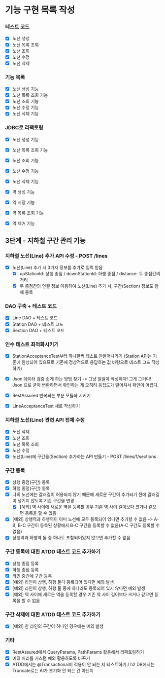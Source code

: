 # 기능 구현 목록 작성

### 테스트 코드
- [x] 노선 생성
- [x] 노선 목록 조회
- [x] 노선 조회
- [x] 노선 수정
- [x] 노선 삭제

### 기능 목록
- [x] 노선 생성 기능
- [x] 노선 목록 조회 기능
- [x] 노선 조회 기능
- [x] 노선 수정 기능
- [x] 노선 삭제 기능

### JDBC로 리팩토링
- [x] 노선 생성 기능
- [x] 노선 목록 조회 기능
- [x] 노선 조회 기능
- [x] 노선 수정 기능
- [x] 노선 삭제 기능

- [x] 역 생성 기능
- [x] 역 저장 기능
- [x] 역 목록 조회 기능
- [x] 역 제거 기능

## 3단계 - 지하철 구간 관리 기능

### 지하철 노선(Line) 추가 API 수정 - POST /lines
- [x] 노선(Line) 추가 시 3가지 정보를 추가로 입력 받음
    - [x] upStationId: 상행 종점 / downStationId: 하행 종점 / distance: 두 종점간의 거리
    - [x] 두 종점간의 연결 정보 이용하여 노선(Line) 추가 시, 구간(Section) 정보도 함께 등록

### DAO 구축 + 테스트 코드
- [x] Line DAO + 테스트 코드
- [x] Station DAO + 테스트 코드
- [x] Section DAO + 테스트 코드

### 인수 테스트 최적화시키기
- [x] StationAcceptanceTest부터 하나한씩 테스트 만들어나가기 (Station API는 기존에 완성되어 있으므로 기존에 정상적으로 응답하는 값 바탕으로 테스트 코드 작성하기)
- [x] Json 데이터 검증 쉽게 하는 방법 찾기
  -> 그냥 일일이 작성하자! 그게 그거다! Json 으로 굳이 변환하면서 확인하는 게 오히려 응집도가 떨어져서 확인이 어렵다.
- [x] RestAssured 반복되는 부분 모듈화 시키기
- [x] LineAcceptanceTest 새로 작성하기


### 지하철 노선(Line) 관련 API 전체 수정
- [x] 노선 삭제
- [x] 노선 조회
- [x] 노선 목록 조회
- [x] 노선 수정
- [x] 노선(Line)에 구간을(Section) 추가하는 API 만들기 - POST /lines/1/sections

### 구간 등록
- [x] 상행 종점(구간) 등록
- [x] 하행 종점(구간) 등록
- [x] 나의 노선에는 갈래길이 허용되지 않기 때문에 새로운 구간이 추가되기 전에 갈래길이 생기지 않도록 기존 구간을 변경
  - [x] [예외] 역 사이에 새로운 역을 등록할 경우 기존 역 사이 길이보다 크거나 같으면 등록을 할 수 없음
- [x] [예외] 상행역과 하행역이 이미 노선에 모두 등록되어 있다면 추가할 수 없음
    -> A-B, B-C 구간이 등록된 상황에서 B-C 구간을 등록할 수 없음(A-C 구간도 등록할 수 없음)
- [x] 상행역과 하행역 둘 중 하나도 포함되어있지 않으면 추가할 수 없음

### 구간 등록에 대한 ATDD 테스트 코드 추가하기
- [x] 상행 종점 등록
- [x] 하행 종점 등록
- [x] 라인 중간에 구간 등록
- [x] [예외] 라인이 상행, 하행 둘다 등록되어 있다면 예외 발생
- [x] [예외] 라인이 상행, 하행 둘 중에 하나라도 등록되어 있지 않다면 예외 발생
- [x] [예외] 역 사이에 새로운 역을 등록할 경우 기존 역 사이 길이보다 크거나 같으면 등록을 할 수 없음

### 구간 삭제에 대한 ATDD 테스트 코드 추가하기
- [x] [예외] 한 라인의 구간이 하나인 경우에는 예외 발생

### 기타 
- [x] RestAssured에서 QueryParams, PathParams 활용해서 리팩토링하기
- [x] 예외 처리를 커스텀 예외 활용하도록 바꾸기
- [x] ATDD에서는 @Transactional이 적용이 안 되는 지 테스트하기 / h2 DB에서는 Truncate로는 AI가 초기화 안 되는 건 아닌지